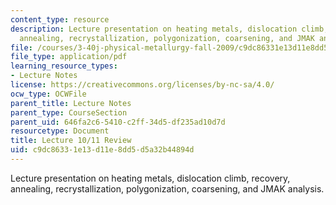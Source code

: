 ```yaml
---
content_type: resource
description: Lecture presentation on heating metals, dislocation climb, recovery,
  annealing, recrystallization, polygonization, coarsening, and JMAK analysis.
file: /courses/3-40j-physical-metallurgy-fall-2009/c9dc86331e13d11e8dd5d5a32b44894d_MIT3_40JF09_lec1011.pdf
file_type: application/pdf
learning_resource_types:
- Lecture Notes
license: https://creativecommons.org/licenses/by-nc-sa/4.0/
ocw_type: OCWFile
parent_title: Lecture Notes
parent_type: CourseSection
parent_uid: 646fa2c6-5410-c2ff-34d5-df235ad10d7d
resourcetype: Document
title: Lecture 10/11 Review
uid: c9dc8633-1e13-d11e-8dd5-d5a32b44894d
---
```

Lecture presentation on heating metals, dislocation climb, recovery, annealing, recrystallization, polygonization, coarsening, and JMAK analysis.